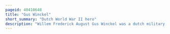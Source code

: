 ```yaml
---
pageid: 40410648
title: "Gus Winckel"
short_summary: "Dutch World War II hero"
description: "Willem Frederick August Gus Winckel was a dutch military Officer and Pilot who fought in World War Ii for the royal Netherlands east Indies Air Force. During the Attack on broome western Australia on 3 March 1942 Winckel managed to land his Plane full of Refugees safely on the Airstrip at Broome just before the japanese Attack. He then dismounted the plane's machine gun and shot down one of the Japanese fighters, the only Allied 'kill' during the attack."
---
```

